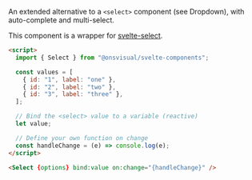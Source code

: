 An extended alternative to a `<select>` component (see Dropdown), with auto-complete and multi-select.

This component is a wrapper for [svelte-select](https://github.com/rob-balfre/svelte-select).

<!-- prettier-ignore -->
```html
<script>
  import { Select } from "@onsvisual/svelte-components";

  const values = [
    { id: "1", label: "one" },
    { id: "2", label: "two" },
    { id: "3", label: "three" },
  ];

  // Bind the <select> value to a variable (reactive)
  let value;

  // Define your own function on change
  const handleChange = (e) => console.log(e);
</script>

<Select {options} bind:value on:change="{handleChange}" />
```
